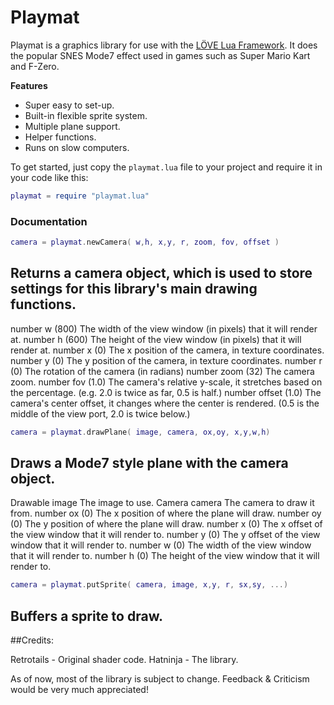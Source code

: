 # Playmat

Playmat is a graphics library for use with the [LÖVE Lua Framework](https://love2d.org/).
It does the popular SNES Mode7 effect used in games such as Super Mario Kart and F-Zero.

**Features**
+ Super easy to set-up.
+ Built-in flexible sprite system.
+ Multiple plane support.
+ Helper functions.
+ Runs on slow computers.

To get started, just copy the ```playmat.lua``` file to your project and require it in your code like this:
```lua
playmat = require "playmat.lua"
```

### Documentation

```lua
camera = playmat.newCamera( w,h, x,y, r, zoom, fov, offset )
```
Returns a camera object, which is used to store settings for this library's main drawing functions.
-
number w (800)
	The width of the view window (in pixels) that it will render at.
number h (600)
	The height of the view window (in pixels) that it will render at.
number x (0)
	The x position of the camera, in texture coordinates.
number y (0)
	The y position of the camera, in texture coordinates.
number r (0)
	The rotation of the camera (in radians)
number zoom (32)
	The camera zoom.
number fov (1.0)
	The camera's relative y-scale, it stretches based on the percentage. (e.g. 2.0 is twice as far, 0.5 is half.)
number offset (1.0)
	The camera's center offset, it changes where the center is rendered. (0.5 is the middle of the view port, 2.0 is twice below.)


```lua
camera = playmat.drawPlane( image, camera, ox,oy, x,y,w,h)
```
Draws a Mode7 style plane with the camera object.
-
Drawable image
The image to use.
Camera camera
	The camera to draw it from.
number ox (0)
	The x position of where the plane will draw.
number oy (0)
	The y position of where the plane will draw.
number x (0)
	The x offset of the view window that it will render to.
number y (0)
	The y offset of the view window that it will render to.
number w (0)
	The width of the view window that it will render to.
number h (0)
	The height of the view window that it will render to.
	
```lua
camera = playmat.putSprite( camera, image, x,y, r, sx,sy, ...)
```
Buffers a sprite to draw.
-


##Credits:

Retrotails - Original shader code.
Hatninja - The library.

As of now, most of the library is subject to change.
Feedback & Criticism would be very much appreciated!